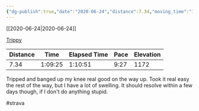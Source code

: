 ```yaml
---
{"dg-publish":true,"date":"2020-06-24","distance":7.34,"moving_time":"1:09:25","elapsed_time":"1:10:51","pace":"9:27","total_elevation_gain":1172,"url":"https://www.strava.com/activities/3672112556","permalink":"/01-personal/strava/2020-06-24-trippy/","dgPassFrontmatter":true}
---
```



[[2020-06-24\|2020-06-24]]

[Trippy](https://www.strava.com/activities/3672112556)

| Distance | Time    | Elapsed Time | Pace | Elevation |
| -------- | ------- | ------------ | ---- | --------- |
| 7.34     | 1:09:25 | 1:10:51      | 9:27 | 1172      |


Tripped and banged up my knee real good on the way up. Took it real easy the rest of the way, but I have a lot of swelling. It should resolve within a few days though, if I don't do anything stupid.

#strava
